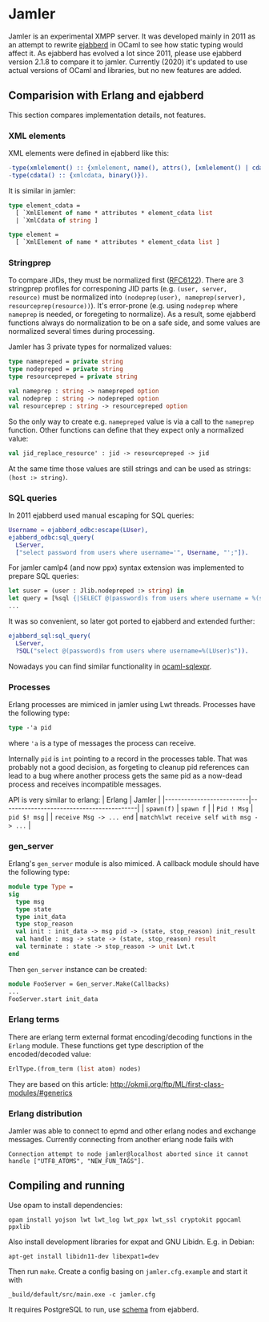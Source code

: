# Jamler

Jamler is an experimental XMPP server.  It was developed mainly in 2011 as an
attempt to rewrite [ejabberd](https://github.com/processone/ejabberd) in OCaml
to see how static typing would affect it.
As ejabberd has evolved a lot since 2011, please use ejabberd version 2.1.8 to
compare it to jamler.
Currently (2020) it's updated to use actual versions of OCaml and libraries,
but no new features are added.

## Comparision with Erlang and ejabberd

This section compares implementation details, not features.

### XML elements

XML elements were defined in ejabberd like this:
```erlang
-type(xmlelement() :: {xmlelement, name(), attrs(), [xmlelement() | cdata()]}).
-type(cdata() :: {xmlcdata, binary()}).
```

It is similar in jamler:
```ocaml
type element_cdata =
  [ `XmlElement of name * attributes * element_cdata list
  | `XmlCdata of string ]

type element =
  [ `XmlElement of name * attributes * element_cdata list ]
```

### Stringprep

To compare JIDs, they must be normalized first
([RFC6122](https://tools.ietf.org/html/rfc6122)).  There are 3 stringprep
profiles for corresponing JID parts (e.g. `(user, server, resource)` must be
normalized into `(nodeprep(user), nameprep(server), resourceprep(resource))`).
It's error-prone (e.g. using `nodeprep` where `nameprep` is needed, or
foregeting to normalize).  As a result, some ejabberd functions always do
normalization to be on a safe side, and some values are normalized several
times during processing.

Jamler has 3 private types for normalized values:
```ocaml
type namepreped = private string
type nodepreped = private string
type resourcepreped = private string

val nameprep : string -> namepreped option
val nodeprep : string -> nodepreped option
val resourceprep : string -> resourcepreped option
```
So the only way to create e.g. `namepreped` value is via a call to the `nameprep`
function.  Other functions can define that they expect only a normalized value:
```ocaml
val jid_replace_resource' : jid -> resourcepreped -> jid
```
At the same time those values are still strings and can be used as strings:
`(host :> string)`.

### SQL queries

In 2011 ejabberd used manual escaping for SQL queries:
```erlang
Username = ejabberd_odbc:escape(LUser),
ejabberd_odbc:sql_query(
  LServer,
  ["select password from users where username='", Username, "';"]).
```

For jamler camlp4 (and now ppx) syntax extension was implemented to prepare SQL
queries:
```ocaml
let suser = (user : Jlib.nodepreped :> string) in
let query = [%sql {|SELECT @(password)s from users where username = %(suser)s|}] in
...
```
It was so convenient, so later got ported to ejabberd and extended further:
```erlang
ejabberd_sql:sql_query(
  LServer,
  ?SQL("select @(password)s from users where username=%(LUser)s")).
```

Nowadays you can find similar functionality in
[ocaml-sqlexpr](https://github.com/mfp/ocaml-sqlexpr).


### Processes

Erlang processes are mimiced in jamler using Lwt threads.  Processes have the
following type:
```ocaml
type -'a pid
```
where `'a` is a type of messages the process can receive.

Internally `pid` is `int` pointing to a record in the processes table.  That
was probably not a good decision, as forgeting to cleanup pid references can
lead to a bug where another process gets the same pid as a now-dead process and
receives incompatible messages.

API is very similar to erlang:
| Erlang                   | Jamler                                   |
|--------------------------|------------------------------------------|
| `spawn(f)`               | `spawn f`                                |
| `Pid ! Msg`              | `pid $! msg`                             |
| `receive Msg -> ... end` | `match%lwt receive self with msg -> ...` |


### gen_server

Erlang's `gen_server` module is also mimiced.  A callback module should have the
following type:
```ocaml
module type Type =
sig
  type msg
  type state
  type init_data
  type stop_reason
  val init : init_data -> msg pid -> (state, stop_reason) init_result
  val handle : msg -> state -> (state, stop_reason) result
  val terminate : state -> stop_reason -> unit Lwt.t
end
```
Then `gen_server` instance can be created:
```ocaml
module FooServer = Gen_server.Make(Callbacks)
...
FooServer.start init_data
```

### Erlang terms

There are erlang term external format encoding/decoding functions in the
`Erlang` module.  These functions get type description of the encoded/decoded
value:
```ocaml
ErlType.(from_term (list atom) nodes)
```
They are based on this article:
http://okmij.org/ftp/ML/first-class-modules/#generics


### Erlang distribution

Jamler was able to connect to epmd and other erlang nodes and exchange
messages.  Currently connecting from another erlang node fails with
```
Connection attempt to node jamler@localhost aborted since it cannot handle ["UTF8_ATOMS", "NEW_FUN_TAGS"].
```

## Compiling and running

Use opam to install dependencies:

```
opam install yojson lwt lwt_log lwt_ppx lwt_ssl cryptokit pgocaml ppxlib
```

Also install development libraries for expat and GNU Libidn.  E.g. in Debian:
```
apt-get install libidn11-dev libexpat1=dev
```

Then run `make`.  Create a config basing on `jamler.cfg.example` and start it with
```
_build/default/src/main.exe -c jamler.cfg
```

It requires PostgreSQL to run, use
[schema](https://github.com/processone/ejabberd/blob/v2.1.8/src/odbc/pg.sql)
from ejabberd.
